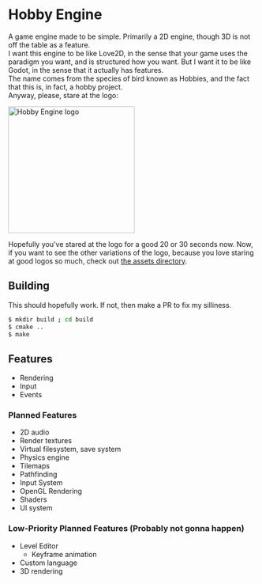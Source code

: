 # Hobby Engine

A game engine made to be simple. Primarily a 2D engine, though 3D is not off the table as a feature.
<br>
I want this engine to be like Love2D, in the sense that your game uses the paradigm you want, and is structured how you want.
But I want it to be like Godot, in the sense that it actually has features.
<br>
The name comes from the species of bird known as Hobbies, and the fact that this is, in fact, a hobby project.
<br>
Anyway, please, stare at the logo:

<picture>
  <source media="(prefers-color-scheme: dark)" srcset="assets/hobby-dark.png">
  <source media="(prefers-color-scheme: light)" srcset="assets/hobby-light.png">
  <img alt="Hobby Engine logo" width="256px" height="256px">
</picture>

Hopefully you've stared at the logo for a good 20 or 30 seconds now. Now, if you want to see the other variations of the logo, because you love staring at good logos so much, check out [the assets directory](assets/).

## Building
This should hopefully work. If not, then make a PR to fix my silliness.
```bash
$ mkdir build ; cd build
$ cmake ..
$ make
```

## Features
- Rendering
- Input
- Events

### Planned Features
- 2D audio
- Render textures
- Virtual filesystem, save system
- Physics engine
- Tilemaps
- Pathfinding
- Input System
- OpenGL Rendering
- Shaders
- UI system

### Low-Priority Planned Features (Probably not gonna happen)
- Level Editor
  - Keyframe animation
- Custom language
- 3D rendering
